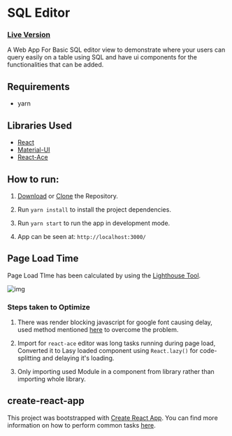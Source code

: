 # SQL Editor

### [Live Version](https://sagarchoudhary96.github.io/react-sql-editor/)

A Web App For Basic SQL editor view to demonstrate where your users can query easily on a table using SQL and have ui components for the functionalities that can be added.

## Requirements

- yarn

## Libraries Used

- [React](https://reactjs.org/)
- [Material-UI](https://material-ui.com/)
- [React-Ace](https://github.com/securingsincity/react-ace)

## How to run:

1. [Download](https://github.com/sACHIN34212/react-sql-editor/archive/refs/heads/master.zip) or [Clone](https://github.com/sACHIN34212/react-sql-editor.git) the Repository.
2. Run `yarn install` to install the project dependencies.

3. Run `yarn start` to run the app in development mode.

4. App can be seen at: `http://localhost:3000/`

## Page Load Time

Page Load TIme has been calculated by using the [Lighthouse Tool](https://developers.google.com/web/tools/lighthouse).

![img](https://user-images.githubusercontent.com/16102594/121433865-29e5ba80-c99a-11eb-84de-9043ecffc072.png)

### Steps taken to Optimize

1. There was render blocking javascript for google font causing delay, used method mentioned [here](https://pagespeedchecklist.com/asynchronous-google-fonts) to overcome the problem.

2. Import for `react-ace` editor was long tasks running during page load, Converted it to Lasy loaded component using `React.lazy()` for code-splitting and delaying it's loading.

3. Only importing used Module in a component from library rather than importing whole library.

## create-react-app

This project was bootstrapped with [Create React App](https://github.com/facebookincubator/create-react-app). You can find more information on how to perform common tasks [here](https://github.com/facebook/create-react-app/blob/master/packages/cra-template/template/README.md).
